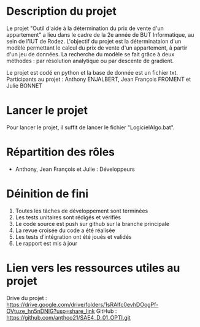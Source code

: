 # Description du projet

Le projet "Outil d'aide à la détermination du prix de vente d'un appartement" a lieu dans le cadre de la 2e année de BUT Informatique, au sein de l'IUT de Rodez.
L'objectif du projet est la déterminataion d'un modèle permettant le calcul du prix de vente d'un appartement, à partir d'un jeu de données.
La recherche du modèle se fait grâce à deux méthodes : par résolution analytique ou par descente de gradient.

Le projet est codé en python et la base de donnée est un fichier txt.
Participants au projet : Anthony ENJALBERT, Jean François FROMENT et Julie BONNET

# Lancer le projet

Pour lancer le projet, il suffit de lancer le fichier "LogicielAlgo.bat".

# Répartition des rôles 

- Anthony, Jean François et Julie : Développeurs

# Déinition de fini

1. Toutes les tâches de développement sont terminées
2. Les tests unitaires sont rédigés et vérifiés
3. Le code source est push sur github sur la branche principale
5. La revue croisée du code a été réalisée
8. Les tests d’intégration ont été joués et validés 
10. Le rapport est mis à jour 

# Lien vers les ressources utiles au projet
Drive du projet : https://drive.google.com/drive/folders/1sRAIfc0evhDOogPf-OVtuze_hn5nDNIG?usp=share_link
GitHub : https://github.com/anthoo21/SAE4_D_01_OPTI.git

